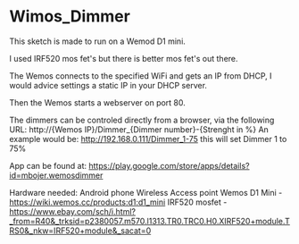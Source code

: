 # Wimos_Dimmer

This sketch is made to run on a Wemod D1 mini. 

I used IRF520 mos fet's but there is better mos fet's out there.

The Wemos connects to the specified WiFi and gets an IP from DHCP, I would advice settings a static IP in your DHCP server.

Then the Wemos starts a webserver on port 80.

The dimmers can be controled directly from a browser, via the following URL: http://{Wemos IP}/Dimmer_{Dimmer number}-{Strenght in %}
An example would be: http://192.168.0.111/Dimmer_1-75 this will set Dimmer 1 to 75%

App can be found at: https://play.google.com/store/apps/details?id=mbojer.wemosdimmer 

Hardware needed:
Android phone
Wireless Access point
Wemos D1 Mini - https://wiki.wemos.cc/products:d1:d1_mini
IRF520 mosfet - https://www.ebay.com/sch/i.html?_from=R40&_trksid=p2380057.m570.l1313.TR0.TRC0.H0.XIRF520+module.TRS0&_nkw=IRF520+module&_sacat=0
